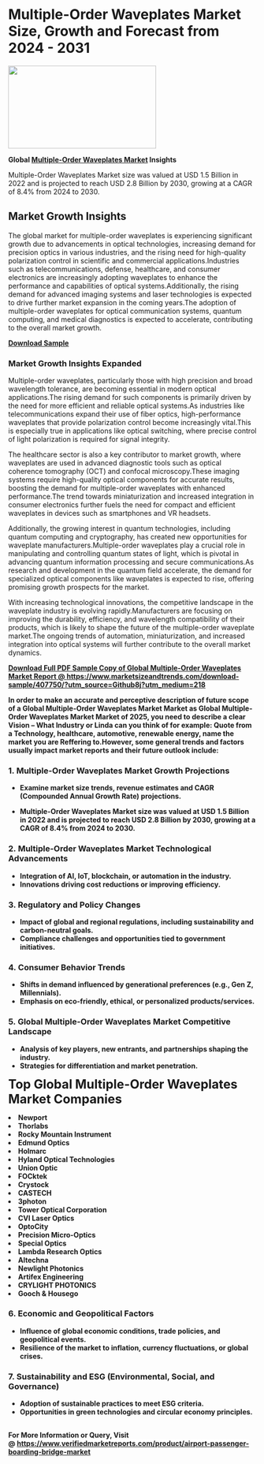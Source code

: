 <H1>Multiple-Order Waveplates Market Size, Growth and Forecast from 2024 - 2031</H1><img class="aligncenter size-medium wp-image-584254" src="https://thirdeyenews.in/wp-content/uploads/2024/09/Global-Market-Research-300x168.jpeg" alt="" width="300" height="168" /><p><strong>Global&nbsp;<a href="https://www.marketsizeandtrends.com/download-sample/407750/?utm_source=Github8j?utm_medium=218">Multiple-Order Waveplates Market</a> Insights</strong></p><p>Multiple-Order Waveplates Market size was valued at USD 1.5 Billion in 2022 and is projected to reach USD 2.8 Billion by 2030, growing at a CAGR of 8.4% from 2024 to 2030.</p><p><h2>Market Growth Insights</h2> <p>The global market for multiple-order waveplates is experiencing significant growth due to advancements in optical technologies, increasing demand for precision optics in various industries, and the rising need for high-quality polarization control in scientific and commercial applications.Industries such as telecommunications, defense, healthcare, and consumer electronics are increasingly adopting waveplates to enhance the performance and capabilities of optical systems.Additionally, the rising demand for advanced imaging systems and laser technologies is expected to drive further market expansion in the coming years.The adoption of multiple-order waveplates for optical communication systems, quantum computing, and medical diagnostics is expected to accelerate, contributing to the overall market growth.</p> <p><strong><a href="#">Download Sample</a></strong></p> <h3>Market Growth Insights Expanded</h3> <p>Multiple-order waveplates, particularly those with high precision and broad wavelength tolerance, are becoming essential in modern optical applications.The rising demand for such components is primarily driven by the need for more efficient and reliable optical systems.As industries like telecommunications expand their use of fiber optics, high-performance waveplates that provide polarization control become increasingly vital.This is especially true in applications like optical switching, where precise control of light polarization is required for signal integrity.</p> <p>The healthcare sector is also a key contributor to market growth, where waveplates are used in advanced diagnostic tools such as optical coherence tomography (OCT) and confocal microscopy.These imaging systems require high-quality optical components for accurate results, boosting the demand for multiple-order waveplates with enhanced performance.The trend towards miniaturization and increased integration in consumer electronics further fuels the need for compact and efficient waveplates in devices such as smartphones and VR headsets.</p> <p>Additionally, the growing interest in quantum technologies, including quantum computing and cryptography, has created new opportunities for waveplate manufacturers.Multiple-order waveplates play a crucial role in manipulating and controlling quantum states of light, which is pivotal in advancing quantum information processing and secure communications.As research and development in the quantum field accelerate, the demand for specialized optical components like waveplates is expected to rise, offering promising growth prospects for the market.</p> <p>With increasing technological innovations, the competitive landscape in the waveplate industry is evolving rapidly.Manufacturers are focusing on improving the durability, efficiency, and wavelength compatibility of their products, which is likely to shape the future of the multiple-order waveplate market.The ongoing trends of automation, miniaturization, and increased integration into optical systems will further contribute to the overall market dynamics.</p> <p><strong><a href="#"></p><p><span class=""><strong>Download Full PDF Sample Copy of Global Multiple-Order Waveplates Market Report</strong> @ <a href="https://www.marketsizeandtrends.com/download-sample/407750/?utm_source=Github8j?utm_medium=218" target="_blank">https://www.marketsizeandtrends.com/download-sample/407750/?utm_source=Github8j?utm_medium=218</a></span></p><p>In order to make an accurate and perceptive description of future scope of a Global&nbsp;Multiple-Order Waveplates Market Market as Global&nbsp;Multiple-Order Waveplates Market Market of 2025, you need to describe a clear Vision &ndash; What Industry or Linda can you think of for example: Quote from a Technology, healthcare, automotive, renewable energy, name the market you are Reffering to.However, some general trends and factors usually impact market reports and their future outlook include:</p><h3>1.&nbsp;<strong>Multiple-Order Waveplates Market Growth Projections</strong></h3><ul><li>Examine market size trends, revenue estimates and CAGR (Compounded Annual Growth Rate) projections.</li><li><p>Multiple-Order Waveplates Market size was valued at USD 1.5 Billion in 2022 and is projected to reach USD 2.8 Billion by 2030, growing at a CAGR of 8.4% from 2024 to 2030.</p></li></ul><h3>2.&nbsp;<strong>Multiple-Order Waveplates Market Technological Advancements</strong></h3><ul><li>Integration of AI, IoT, blockchain, or automation in the industry.</li><li>Innovations driving cost reductions or improving efficiency.</li></ul><h3>3.&nbsp;<strong>Regulatory and Policy Changes</strong></h3><ul><li>Impact of global and regional regulations, including sustainability and carbon-neutral goals.</li><li>Compliance challenges and opportunities tied to government initiatives.</li></ul><h3>4.&nbsp;<strong>Consumer Behavior Trends</strong></h3><ul><li>Shifts in demand influenced by generational preferences (e.g., Gen Z, Millennials).</li><li>Emphasis on eco-friendly, ethical, or personalized products/services.</li></ul><h3>5.&nbsp;<strong>Global Multiple-Order Waveplates Market Competitive Landscape</strong></h3><ul><li>Analysis of key players, new entrants, and partnerships shaping the industry.</li><li>Strategies for differentiation and market penetration.</li></ul><p data-pm-slice="1 1 []"><span style="color: inherit; font-family: inherit; font-size: 25px;">Top Global Multiple-Order Waveplates Market Companies</span></p><div class="" data-test-id=""><p><li>Newport</li><li> Thorlabs</li><li> Rocky Mountain Instrument</li><li> Edmund Optics</li><li> Holmarc</li><li> Hyland Optical Technologies</li><li> Union Optic</li><li> FOCktek</li><li> Crystock</li><li> CASTECH</li><li> 3photon</li><li> Tower Optical Corporation</li><li> CVI Laser Optics</li><li> OptoCity</li><li> Precision Micro-Optics</li><li> Special Optics</li><li> Lambda Research Optics</li><li> Altechna</li><li> Newlight Photonics</li><li> Artifex Engineering</li><li> CRYLIGHT PHOTONICS</li><li> Gooch & Housego</li></p></div><h3>6.&nbsp;<strong>Economic and Geopolitical Factors</strong></h3><ul><li>Influence of global economic conditions, trade policies, and geopolitical events.</li><li>Resilience of the market to inflation, currency fluctuations, or global crises.</li></ul><h3>7.&nbsp;<strong>Sustainability and ESG (Environmental, Social, and Governance)</strong></h3><ul><li>Adoption of sustainable practices to meet ESG criteria.</li><li>Opportunities in green technologies and circular economy principles.</li></ul><h2><strong style="font-size: 14px;">For More Information or Query, Visit @&nbsp;</strong><a style="background-color: #ffffff; font-size: 14px;" href="https://www.marketsizeandtrends.com/report/multiple-order-waveplates-market/" target="_blank">https://www.verifiedmarketreports.com/product/airport-passenger-boarding-bridge-market</a></h2>